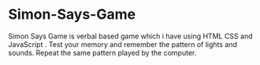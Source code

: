# Simon-Says-Game
Simon Says Game is verbal based game which i have using HTML CSS and JavaScript . Test your memory and remember the pattern of lights and sounds. Repeat the same pattern played by the computer. 
